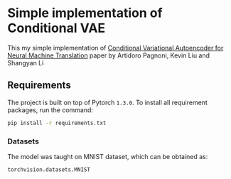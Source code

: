 # Simple implementation of Conditional VAE

This my simple implementation of [Conditional Variational Autoencoder for Neural Machine Translation](https://arxiv.org/pdf/1812.04405.pdf) paper by Artidoro Pagnoni, Kevin Liu and Shangyan Li

## Requirements

The project is built on top of Pytorch 	`1.3.0`.
To install all requirement packages, run the command:
```bash
pip install -r requirements.txt
```

### Datasets

The model was taught on MNIST dataset, which can be obtained as:
```bash
torchvision.datasets.MNIST
```